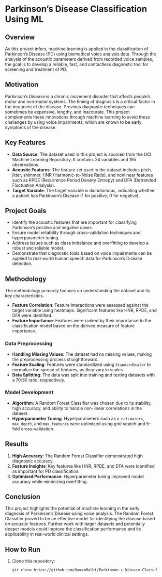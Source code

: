 # Parkinson’s Disease Classification Using ML

## Overview

As this project infers, machine learning is applied in the classification of Parkinson’s Disease (PD) using biomedical voice analysis data. Through the analysis of the acoustic parameters derived from recorded voice samples, the goal is to develop a reliable, fast, and contactless diagnostic tool for screening and treatment of PD.

## Motivation

Parkinson’s Disease is a chronic movement disorder that affects people’s motor and non-motor systems. The timing of diagnosis is a critical factor in the treatment of the disease. Previous diagnostic techniques can sometimes be expensive, lengthy, and inaccurate. This project complements these innovations through machine learning to avoid these challenges by using voice impairments, which are known to be early symptoms of the disease.

## Key Features

- **Data Source**: The dataset used in this project is sourced from the UCI Machine Learning Repository. It contains 24 variables and 195 observations.
- **Acoustic Features**: The feature set used in the dataset includes pitch, jitter, shimmer, HNR (Harmonic-to-Noise Ratio), and nonlinear features such as RPDE (Recurrence Period Density Entropy) and DFA (Detrended Fluctuation Analysis).
- **Target Variable**: The target variable is dichotomous, indicating whether a patient has Parkinson’s Disease (1 for positive, 0 for negative).

## Project Goals

- Identify the acoustic features that are important for classifying Parkinson’s positive and negative cases.
- Ensure model reliability through cross-validation techniques and hyperparameter tuning.
- Address issues such as class imbalance and overfitting to develop a robust and reliable model.
- Demonstrate that diagnostic tools based on voice impairments can be applied to real-world human speech data for Parkinson’s Disease detection.

## Methodology

The methodology primarily focuses on understanding the dataset and its key characteristics.

- **Feature Correlation**: Feature interactions were assessed against the target variable using heatmaps. Significant features like HNR, RPDE, and DFA were identified.
- **Feature Importance**: Features were ranked by their importance to the classification model based on the derived measure of feature importance.

### Data Preprocessing

- **Handling Missing Values**: The dataset had no missing values, making the preprocessing process straightforward.
- **Feature Scaling**: Features were standardized using `StandardScaler` to normalize the spread of features, as they vary in scales.
- **Data Splitting**: The data was split into training and testing datasets with a 70:30 ratio, respectively.

### Model Development

- **Algorithm**: A Random Forest Classifier was chosen due to its stability, high accuracy, and ability to handle non-linear correlations in the dataset.
- **Hyperparameter Tuning**: Hyperparameters such as `n_estimators`, `max_depth`, and `max_features` were optimized using grid search and 5-fold cross-validation.

## Results

1. **High Accuracy**: The Random Forest Classifier demonstrated high diagnostic accuracy.
2. **Feature Insights**: Key features like HNR, RPDE, and DFA were identified as important for PD classification.
3. **Optimized Performance**: Hyperparameter tuning improved model accuracy while minimizing overfitting.

## Conclusion

This project highlights the potential of machine learning in the early diagnosis of Parkinson’s Disease using voice analysis. The Random Forest Classifier proved to be an effective model for identifying the disease based on acoustic features. Further work with larger datasets and potentially deeper models could improve the classification performance and its applicability in real-world clinical settings.

## How to Run

1. Clone this repository:
   ```bash
   git clone https://github.com/HamzaMalhi/Parkinson-s-Disease-Classification-Using-Machine-Learning
